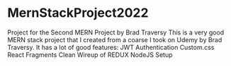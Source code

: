 # MernStackProject2022
Project for the Second MERN Project by Brad Traversy
This is a very good MERN stack project that I created from a coarse I took on Udemy by Brad Traversy. It has a lot of good features:
JWT Authentication
Custom.css
React Fragments
Clean Wireup of REDUX
NodeJS Setup
